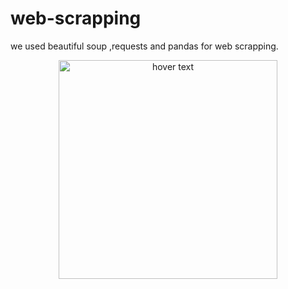# web-scrapping

we  used beautiful soup ,requests and pandas for web scrapping.<p align="center">
  <img src="https://imgur.com/rB0BQed" width="350" title="hover text">
</p>
